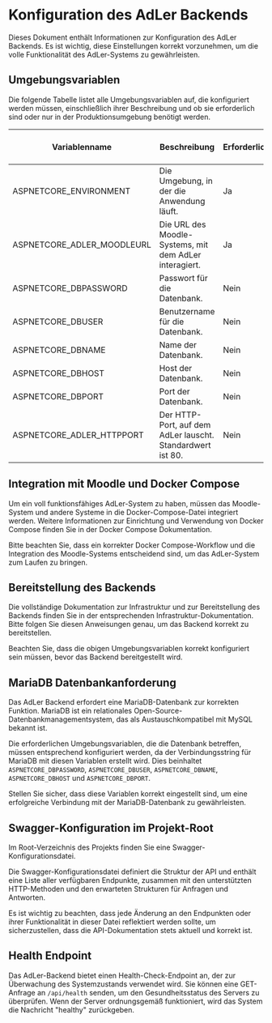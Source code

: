 ﻿# Konfiguration des AdLer Backends

Dieses Dokument enthält Informationen zur Konfiguration des AdLer Backends. Es ist wichtig, diese Einstellungen korrekt vorzunehmen, um die volle Funktionalität des AdLer-Systems zu gewährleisten.

## Umgebungsvariablen

Die folgende Tabelle listet alle Umgebungsvariablen auf, die konfiguriert werden müssen, einschließlich ihrer Beschreibung und ob sie erforderlich sind oder nur in der Produktionsumgebung benötigt werden.

| Variablenname                | Beschreibung                                       | Erforderlich | Erforderlich in Produktion |
|------------------------------|---------------------------------------------------|--------------|----------------------------|
| ASPNETCORE_ENVIRONMENT       | Die Umgebung, in der die Anwendung läuft.           | Ja           | N/A                        |
| ASPNETCORE_ADLER_MOODLEURL   | Die URL des Moodle-Systems, mit dem AdLer interagiert. | Ja           | Ja                         |
| ASPNETCORE_DBPASSWORD        | Passwort für die Datenbank.                        | Nein         | Ja                         |
| ASPNETCORE_DBUSER            | Benutzername für die Datenbank.                     | Nein         | Ja                         |
| ASPNETCORE_DBNAME            | Name der Datenbank.                                | Nein         | Ja                         |
| ASPNETCORE_DBHOST            | Host der Datenbank.                                | Nein         | Ja                         |
| ASPNETCORE_DBPORT            | Port der Datenbank.                                | Nein         | Ja                         |
| ASPNETCORE_ADLER_HTTPPORT    | Der HTTP-Port, auf dem AdLer lauscht. Standardwert ist 80. | Nein         | Nein                       |

## Integration mit Moodle und Docker Compose

Um ein voll funktionsfähiges AdLer-System zu haben, müssen das Moodle-System und andere Systeme in die Docker-Compose-Datei integriert werden. Weitere Informationen zur Einrichtung und Verwendung von Docker Compose finden Sie in der Docker Compose Dokumentation.

Bitte beachten Sie, dass ein korrekter Docker Compose-Workflow und die Integration des Moodle-Systems entscheidend sind, um das AdLer-System zum Laufen zu bringen.

## Bereitstellung des Backends

Die vollständige Dokumentation zur Infrastruktur und zur Bereitstellung des Backends finden Sie in der entsprechenden Infrastruktur-Dokumentation. Bitte folgen Sie diesen Anweisungen genau, um das Backend korrekt zu bereitstellen.

Beachten Sie, dass die obigen Umgebungsvariablen korrekt konfiguriert sein müssen, bevor das Backend bereitgestellt wird.

## MariaDB Datenbankanforderung

Das AdLer Backend erfordert eine MariaDB-Datenbank zur korrekten Funktion. MariaDB ist ein relationales Open-Source-Datenbankmanagementsystem, das als Austauschkompatibel mit MySQL bekannt ist.

Die erforderlichen Umgebungsvariablen, die die Datenbank betreffen, müssen entsprechend konfiguriert werden, da der Verbindungsstring für MariaDB mit diesen Variablen erstellt wird. Dies beinhaltet `ASPNETCORE_DBPASSWORD`, `ASPNETCORE_DBUSER`, `ASPNETCORE_DBNAME`, `ASPNETCORE_DBHOST` und `ASPNETCORE_DBPORT`.

Stellen Sie sicher, dass diese Variablen korrekt eingestellt sind, um eine erfolgreiche Verbindung mit der MariaDB-Datenbank zu gewährleisten.

## Swagger-Konfiguration im Projekt-Root

Im Root-Verzeichnis des Projekts finden Sie eine Swagger-Konfigurationsdatei.

Die Swagger-Konfigurationsdatei definiert die Struktur der API und enthält eine Liste aller verfügbaren Endpunkte, zusammen mit den unterstützten HTTP-Methoden und den erwarteten Strukturen für Anfragen und Antworten.

Es ist wichtig zu beachten, dass jede Änderung an den Endpunkten oder ihrer Funktionalität in dieser Datei reflektiert werden sollte, um sicherzustellen, dass die API-Dokumentation stets aktuell und korrekt ist.

## Health Endpoint

Das AdLer-Backend bietet einen Health-Check-Endpoint an, der zur Überwachung des Systemzustands verwendet wird. Sie können eine GET-Anfrage an `/api/health` senden, um den Gesundheitsstatus des Servers zu überprüfen. Wenn der Server ordnungsgemäß funktioniert, wird das System die Nachricht "healthy" zurückgeben.